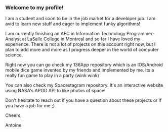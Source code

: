 ### Welcome to my profile!

I am a student and soon to be in the job market for a developer job. I am avid to learn new stuff and eager to implement funky algorithms!

I am currently finishing an AEC in Information Technology Programmer-Analyst at LaSalle College in Montreal and so far I have loved my experience.
There is not a lot of projects on this account right now, but I plan to add more and more as I progress deeper in the world of computer science.

Right now you can go check my 136App repository which is an IOS/Android mobile dice game invented by my friends and implemented by me. Its a really fun game to play in a party (wink wink)

You can also check my Spacestagram repository. It's an interactive website using NASA's APOD API to like photos of space!

Don't hesitate to reach out if you have a question about these projects or if you have a job for me ;)

Cheers,

Antoine
